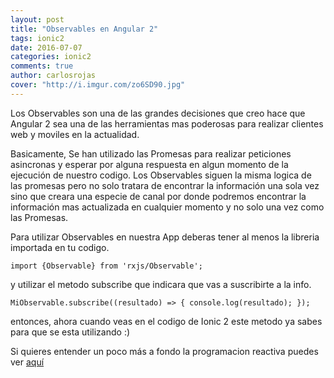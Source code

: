 ```yaml
---
layout: post
title: "Observables en Angular 2"
tags: ionic2  
date: 2016-07-07
categories: ionic2
comments: true
author: carlosrojas
cover: "http://i.imgur.com/zo6SD90.jpg"
---
```


Los Observables son una de las grandes decisiones que creo hace que Angular 2 sea una de las herramientas mas poderosas para realizar clientes web y moviles en la actualidad.

Basicamente, Se han utilizado las Promesas para realizar peticiones asincronas y esperar por alguna respuesta en algun momento de la ejecución de nuestro codigo. Los Observables siguen la misma logica de las promesas
pero no solo tratara de encontrar la información una sola vez sino que creara una especie de canal por donde podremos encontrar la información mas actualizada en cualquier momento y no solo una vez como las Promesas. 

Para utilizar Observables en nuestra App deberas tener al menos la libreria importada en tu codigo.

`
import {Observable} from 'rxjs/Observable';
`

y utilizar el metodo subscribe que indicara que vas a suscribirte a la info.

`
MiObservable.subscribe((resultado) => {
  console.log(resultado);
});
`

entonces, ahora cuando veas en el codigo de Ionic 2 este metodo ya sabes para que se esta utilizando :)

Si quieres entender un poco más a fondo la programacion reactiva puedes ver [aquí](https://gist.github.com/staltz/868e7e9bc2a7b8c1f754)

